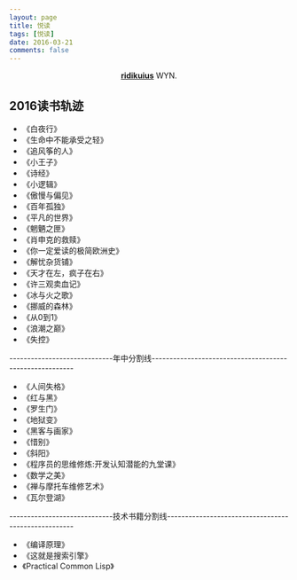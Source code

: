 ```yaml
---
layout: page
title: 悦读
tags: [悦读]
date: 2016-03-21
comments: false
---
```

    
<center><a href="https://github.com/ridikuius"><b>ridikuius</b></a> WYN.</center>

## 2016读书轨迹
* 《白夜行》
* 《生命中不能承受之轻》
* 《追风筝的人》
* 《小王子》
* 《诗经》
* 《小逻辑》
* 《傲慢与偏见》
* 《百年孤独》
* 《平凡的世界》
* 《魍魉之匣》
* 《肖申克的救赎》
* 《你一定爱读的极简欧洲史》
* 《解忧杂货铺》
* 《天才在左，疯子在右》
* 《许三观卖血记》
* 《冰与火之歌》
* 《挪威的森林》
* 《从0到1》
* 《浪潮之巅》
* 《失控》

-----------------------------年中分割线--------------------------------------------------------

* 《人间失格》
* 《红与黑》
* 《罗生门》
* 《地狱变》
* 《黑客与画家》
* 《惜别》
* 《斜阳》
* 《程序员的思维修炼:开发认知潜能的九堂课》
* 《数学之美》
* 《禅与摩托车维修艺术》
* 《瓦尔登湖》

-----------------------------技术书籍分割线----------------------------------------------------
* 《编译原理》
* 《这就是搜索引擎》
* 《Practical Common Lisp》
